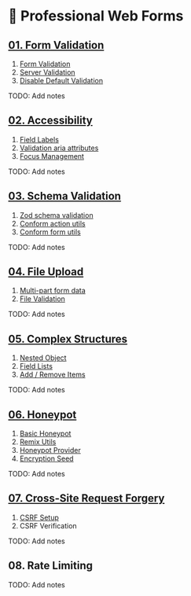 # 📝 Professional Web Forms

## [01. Form Validation](./01.form-validation/)

1. [Form Validation](./01.form-validation/01.form-validation/)
2. [Server Validation](./01.form-validation/02.server-validation/)
3. [Disable Default Validation](./01.form-validation/03.no-validate/)

TODO: Add notes

## [02. Accessibility](./02.accessibility/)

1. [Field Labels](./02.accessibility/01.labels/)
2. [Validation aria attributes](./02.accessibility/02.aria/)
3. [Focus Management](./02.accessibility/03.focus/)

TODO: Add notes

## [03. Schema Validation](./03.schema-validation/)

1. [Zod schema validation](./03.schema-validation/01.zod/)
2. [Conform action utils](./03.schema-validation/02.conform-action/)
3. [Conform form utils](./03.schema-validation/03.conform-form/)

TODO: Add notes

## [04. File Upload](./04.file-upload/)

1. [Multi-part form data](./04.file-upload/01.multi-part/)
2. [File Validation](./04.file-upload/02.file-validation/)

TODO: Add notes

## [05. Complex Structures](./05.complex-structures/)

1. [Nested Object](./05.complex-structures/01.nested/)
2. [Field Lists](./05.complex-structures/02.lists/)
3. [Add / Remove Items](./05.complex-structures/03.add-remove/)

TODO: Add notes

## [06. Honeypot](./06.honeypot/)

1. [Basic Honeypot](./06.honeypot/01.basic/)
2. [Remix Utils](./06.honeypot/02.util/)
3. [Honeypot Provider](./06.honeypot/03.provider/)
4. [Encryption Seed](./06.honeypot/04.seed/)

TODO: Add notes

## [07. Cross-Site Request Forgery](./07.csrf/)

1. [CSRF Setup](./07.csrf/01.setup/)
2. CSRF Verification

TODO: Add notes

## 08. Rate Limiting

TODO: Add notes
